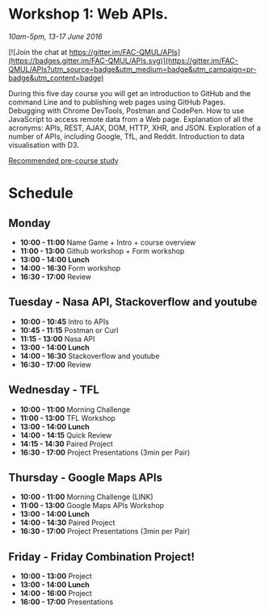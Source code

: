 # Workshop 1: Web APIs.

*10am-5pm, 13-17 June 2016*

[![Join the chat at https://gitter.im/FAC-QMUL/APIs](https://badges.gitter.im/FAC-QMUL/APIs.svg)](https://gitter.im/FAC-QMUL/APIs?utm_source=badge&utm_medium=badge&utm_campaign=pr-badge&utm_content=badge)

During this five day course you will get an introduction to GitHub and the command Line and to publishing web pages using GitHub Pages. Debugging with Chrome DevTools, Postman and CodePen. How to use JavaScript to access remote data from a Web page. Explanation of all the acronyms: APIs, REST, AJAX, DOM, HTTP, XHR, and JSON. Exploration of a number of APIs, including Google, TfL, and Reddit. Introduction to data visualisation with D3.

[Recommended pre-course study](https://github.com/foundersandcoders/courses/blob/master/qmul.md)

# Schedule
## Monday
- **10:00 - 11:00** Name Game + Intro + course overview
- **11:00 - 13:00** Github workshop + Form workshop 
- **13:00 - 14:00 Lunch**
- **14:00 - 16:30** Form workshop
- **16:30 - 17:00** Review

## Tuesday - Nasa API, Stackoverflow and youtube

- **10:00 - 10:45** Intro to APIs
- **10:45 - 11:15** Postman or Curl
- **11:15 - 13:00** Nasa API
- **13:00 - 14:00 Lunch**
- **14:00 - 16:30** Stackoverflow and youtube
- **16:30 - 17:00** Review

## Wednesday - TFL

- **10:00 - 11:00** Morning Challenge 
- **11:00 - 13:00** TFL Workshop
- **13:00 - 14:00 Lunch**
- **14:00 - 14:15** Quick Review
- **14:15 - 14:30** Paired Project
- **16:30 - 17:00** Project Presentations (3min per Pair)

## Thursday - Google Maps APIs

- **10:00 - 11:00** Morning Challenge (LINK)
- **11:00 - 13:00** Google Maps APIs Workshop
- **13:00 - 14:00 Lunch**
- **14:00 - 14:30** Paired Project
- **16:30 - 17:00** Project Presentations (3min per Pair)

## Friday - Friday Combination Project! 

- **10:00 - 13:00** Project
- **13:00 - 14:00 Lunch**
- **14:00 - 16:00** Project
- **16:00 - 17:00** Presentations




